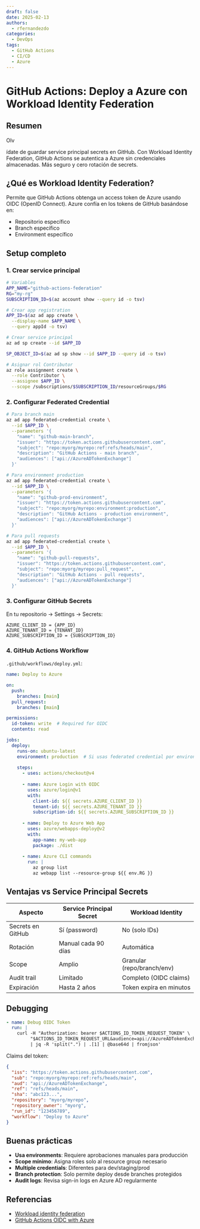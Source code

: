 ```yaml
---
draft: false
date: 2025-02-13
authors:
  - rfernandezdo
categories:
  - DevOps
tags:
  - GitHub Actions
  - CI/CD
  - Azure
---
```


# GitHub Actions: Deploy a Azure con Workload Identity Federation

## Resumen

Olv

ídate de guardar service principal secrets en GitHub. Con Workload Identity Federation, GitHub Actions se autentica a Azure sin credenciales almacenadas. Más seguro y cero rotación de secrets.

## ¿Qué es Workload Identity Federation?

Permite que GitHub Actions obtenga un access token de Azure usando OIDC (OpenID Connect). Azure confía en los tokens de GitHub basándose en:
- Repositorio específico
- Branch específico
- Environment específico

## Setup completo

### 1. Crear service principal

```bash
# Variables
APP_NAME="github-actions-federation"
RG="my-rg"
SUBSCRIPTION_ID=$(az account show --query id -o tsv)

# Crear app registration
APP_ID=$(az ad app create \
  --display-name $APP_NAME \
  --query appId -o tsv)

# Crear service principal
az ad sp create --id $APP_ID

SP_OBJECT_ID=$(az ad sp show --id $APP_ID --query id -o tsv)

# Asignar rol Contributor
az role assignment create \
  --role Contributor \
  --assignee $APP_ID \
  --scope /subscriptions/$SUBSCRIPTION_ID/resourceGroups/$RG
```

### 2. Configurar Federated Credential

```bash
# Para branch main
az ad app federated-credential create \
  --id $APP_ID \
  --parameters '{
    "name": "github-main-branch",
    "issuer": "https://token.actions.githubusercontent.com",
    "subject": "repo:myorg/myrepo:ref:refs/heads/main",
    "description": "GitHub Actions - main branch",
    "audiences": ["api://AzureADTokenExchange"]
  }'

# Para environment production
az ad app federated-credential create \
  --id $APP_ID \
  --parameters '{
    "name": "github-prod-environment",
    "issuer": "https://token.actions.githubusercontent.com",
    "subject": "repo:myorg/myrepo:environment:production",
    "description": "GitHub Actions - production environment",
    "audiences": ["api://AzureADTokenExchange"]
  }'

# Para pull requests
az ad app federated-credential create \
  --id $APP_ID \
  --parameters '{
    "name": "github-pull-requests",
    "issuer": "https://token.actions.githubusercontent.com",
    "subject": "repo:myorg/myrepo:pull_request",
    "description": "GitHub Actions - pull requests",
    "audiences": ["api://AzureADTokenExchange"]
  }'
```

### 3. Configurar GitHub Secrets

En tu repositorio → Settings → Secrets:

```
AZURE_CLIENT_ID = {APP_ID}
AZURE_TENANT_ID = {TENANT_ID}
AZURE_SUBSCRIPTION_ID = {SUBSCRIPTION_ID}
```

### 4. GitHub Actions Workflow

`.github/workflows/deploy.yml`:

```yaml
name: Deploy to Azure

on:
  push:
    branches: [main]
  pull_request:
    branches: [main]

permissions:
  id-token: write  # Required for OIDC
  contents: read

jobs:
  deploy:
    runs-on: ubuntu-latest
    environment: production  # Si usas federated credential por environment
    
    steps:
      - uses: actions/checkout@v4
      
      - name: Azure Login with OIDC
        uses: azure/login@v1
        with:
          client-id: ${{ secrets.AZURE_CLIENT_ID }}
          tenant-id: ${{ secrets.AZURE_TENANT_ID }}
          subscription-id: ${{ secrets.AZURE_SUBSCRIPTION_ID }}
      
      - name: Deploy to Azure Web App
        uses: azure/webapps-deploy@v2
        with:
          app-name: my-web-app
          package: ./dist
      
      - name: Azure CLI commands
        run: |
          az group list
          az webapp list --resource-group ${{ env.RG }}
```

## Ventajas vs Service Principal Secrets

| Aspecto | Service Principal Secret | Workload Identity |
|---------|-------------------------|-------------------|
| Secrets en GitHub | Sí (password) | No (solo IDs) |
| Rotación | Manual cada 90 días | Automática |
| Scope | Amplio | Granular (repo/branch/env) |
| Audit trail | Limitado | Completo (OIDC claims) |
| Expiración | Hasta 2 años | Token expira en minutos |

## Debugging

```yaml
- name: Debug OIDC Token
  run: |
    curl -H "Authorization: bearer $ACTIONS_ID_TOKEN_REQUEST_TOKEN" \
         "$ACTIONS_ID_TOKEN_REQUEST_URL&audience=api://AzureADTokenExchange" \
         | jq -R 'split(".") | .[1] | @base64d | fromjson'
```

Claims del token:

```json
{
  "iss": "https://token.actions.githubusercontent.com",
  "sub": "repo:myorg/myrepo:ref:refs/heads/main",
  "aud": "api://AzureADTokenExchange",
  "ref": "refs/heads/main",
  "sha": "abc123...",
  "repository": "myorg/myrepo",
  "repository_owner": "myorg",
  "run_id": "123456789",
  "workflow": "Deploy to Azure"
}
```

## Buenas prácticas

- **Usa environments**: Requiere aprobaciones manuales para producción
- **Scope mínimo**: Asigna roles solo al resource group necesario
- **Multiple credentials**: Diferentes para dev/staging/prod
- **Branch protection**: Solo permite deploy desde branches protegidos
- **Audit logs**: Revisa sign-in logs en Azure AD regularmente

## Referencias

- [Workload identity federation](https://learn.microsoft.com/en-us/entra/workload-id/workload-identity-federation)
- [GitHub Actions OIDC with Azure](https://docs.github.com/en/actions/deployment/security-hardening-your-deployments/configuring-openid-connect-in-azure)
